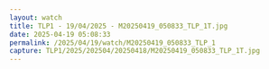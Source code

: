 ```yaml
---
layout: watch
title: TLP1 - 19/04/2025 - M20250419_050833_TLP_1T.jpg
date: 2025-04-19 05:08:33
permalink: /2025/04/19/watch/M20250419_050833_TLP_1
capture: TLP1/2025/202504/20250418/M20250419_050833_TLP_1T.jpg
---
```

